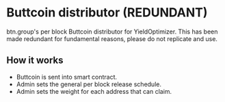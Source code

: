 # Buttcoin distributor (REDUNDANT)
btn.group's per block Buttcoin distributor for YieldOptimizer. This has been made redundant for fundamental reasons, please do not replicate and use.

## How it works
* Buttcoin is sent into smart contract.
* Admin sets the general per block release schedule.
* Admin sets the weight for each address that can claim.
